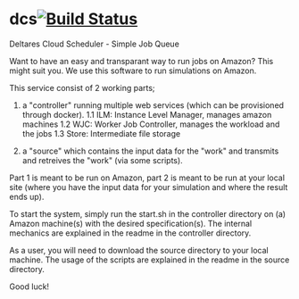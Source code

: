 # dcs[![Build Status](https://travis-ci.org/witlox/dcs.svg?branch=master)](https://travis-ci.org/witlox/dcs)
Deltares Cloud Scheduler - Simple Job Queue

Want to have an easy and transparant way to run jobs on Amazon? This might suit you.
We use this software to run simulations on Amazon.

This service consist of 2 working parts;
1. a "controller" running multiple web services (which can be provisioned through docker).
1.1 ILM: Instance Level Manager, manages amazon machines
1.2 WJC: Worker Job Controller, manages the workload and the jobs
1.3 Store: Intermediate file storage

2. a "source" which contains the input data for the "work" and transmits and retreives the "work" (via some scripts).

Part 1 is meant to be run on Amazon, part 2 is meant to be run at your local site (where you have the input data for your simulation and where the result ends up).

To start the system, simply run the start.sh in the controller directory on (a) Amazon machine(s) with the desired specification(s). The internal mechanics are explained in the readme in the controller directory.

As a user, you will need to download the source directory to your local machine. The usage of the scripts are explained in the readme in the source directory.

Good luck!
